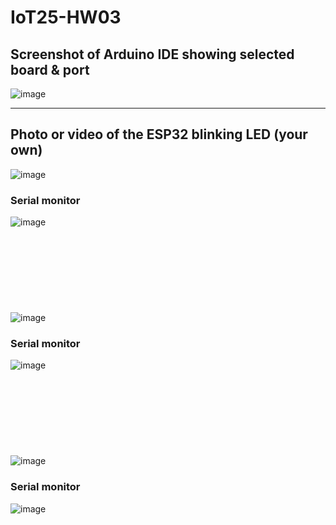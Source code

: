 # IoT25-HW03

## Screenshot of Arduino IDE showing selected board & port
![image](https://github.com/user-attachments/assets/156fb3f7-da36-4c0c-9645-31cc6d125541)

------
## Photo or video of the ESP32 blinking LED (your own)
![image](https://github.com/user-attachments/assets/f239b1d7-d6ae-4e16-a4bd-d5a8c1159e4b)
### Serial monitor
![image](https://github.com/user-attachments/assets/a86a019f-99fa-4943-b883-bfd78970eb49)
<br/><br/><br/><br/><br/><br/><br/><br/><br/>
![image](https://github.com/user-attachments/assets/e59153d2-0abd-4846-a1f2-bac6631ae42a)
### Serial monitor
![image](https://github.com/user-attachments/assets/b977bef8-7e29-479d-8422-b2811c2195f0)
<br/><br/><br/><br/><br/><br/><br/><br/><br/>
![image](https://github.com/user-attachments/assets/ad1c0cbb-378b-4290-bddc-ae8a7b0410ff)
### Serial monitor
![image](https://github.com/user-attachments/assets/d9354403-8cc4-463e-ad30-3e356736a7c4)

